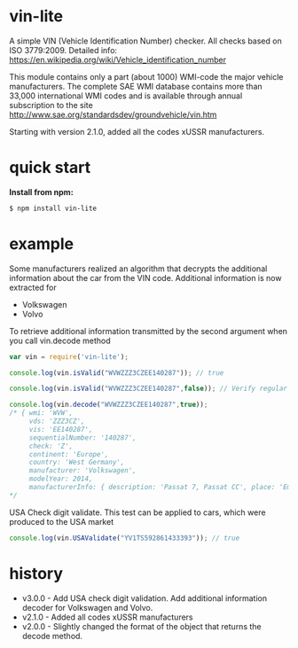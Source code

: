 vin-lite
========

A simple VIN (Vehicle Identification Number) checker. All checks based on ISO 3779:2009. Detailed info: https://en.wikipedia.org/wiki/Vehicle_identification_number

This module contains only a part (about 1000) WMI-code the major vehicle manufacturers. The complete SAE WMI database contains more than 33,000 international WMI codes and 
is available through annual subscription to the site http://www.sae.org/standardsdev/groundvehicle/vin.htm

Starting with version 2.1.0, added all the codes xUSSR manufacturers.
     
quick start
===========

**Install from npm:**

```sh
$ npm install vin-lite
```


example
=======
Some manufacturers realized an algorithm that decrypts the additional information about the car from the VIN code.
Additional information is now extracted for
   * Volkswagen
   * Volvo

To retrieve additional information transmitted by the second argument when you call vin.decode method

```JavaScript
var vin = require('vin-lite');

console.log(vin.isValid("WVWZZZ3CZEE140287")); // true

console.log(vin.isValid("WVWZZZ3CZEE140287",false)); // Verify regular expression only

console.log(vin.decode("WVWZZZ3CZEE140287",true)); 
/* { wmi: 'WVW',
     vds: 'ZZZ3CZ',
     vis: 'EE140287',
     sequentialNumber: '140287',
     check: 'Z',
     continent: 'Europe',
     country: 'West Germany',
     manufacturer: 'Volkswagen',
     modelYear: 2014,
     manufacturerInfo: { description: 'Passat 7, Passat CC', place: 'Emden, Germany' } }
*/
```

USA Check digit validate. This test can be applied to cars, which were produced to the USA market
```JavaScript
console.log(vin.USAValidate("YV1TS592861433393")); // true
```

history
=======

  * v3.0.0 - Add USA check digit validation. Add additional information decoder for Volkswagen and Volvo.
  * v2.1.0 - Added all codes xUSSR manufacturers
  * v2.0.0 - Slightly changed the format of the object that returns the decode method.  